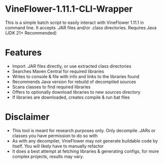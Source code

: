 # VineFlower-1.11.1-CLI-Wrapper
This is a simple batch script to easily interact with VineFlower 1.11.1 in command line. It accepts .JAR files and/or .class directories. Requires Java (JDK 21+ Recommended)

# Features
- Import .JAR files directly, or use extracted class directories
- Searches Maven Central for required libraries
- Writes to console & file with info and links to the libraries found
- Recommends Java version for rebuild of decompiled sources
- Scans classes to find required libraries
- Offers to optionally download libraries to new sources directory
- If libraries are downloaded, creates compile & run bat files

# Disclaimer
- This tool is meant for research purposes only. Only decompile .JARs or classes you have permission to do so with
- As with any decompiler, VineFlower may not generate buildable code by itself. You will likely have to manually refactor
- It does a best attempt at fetching libraries & generating configs, for more complex projects, results may vary.
